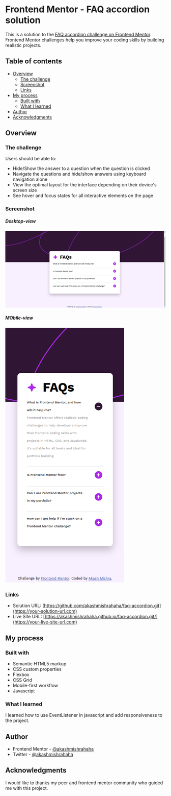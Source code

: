 # Frontend Mentor - FAQ accordion solution

This is a solution to the [FAQ accordion challenge on Frontend Mentor](https://www.frontendmentor.io/challenges/faq-accordion-wyfFdeBwBz). Frontend Mentor challenges help you improve your coding skills by building realistic projects. 

## Table of contents

- [Overview](#overview)
  - [The challenge](#the-challenge)
  - [Screenshot](#screenshot)
  - [Links](#links)
- [My process](#my-process)
  - [Built with](#built-with)
  - [What I learned](#what-i-learned)
- [Author](#author)
- [Acknowledgments](#acknowledgments)



## Overview

### The challenge

Users should be able to:

- Hide/Show the answer to a question when the question is clicked
- Navigate the questions and hide/show answers using keyboard navigation alone
- View the optimal layout for the interface depending on their device's screen size
- See hover and focus states for all interactive elements on the page

### Screenshot

##### Desktop-view

![](./assets/images/1.png)

##### MObile-view

![](./assets/images/2.png)

### Links

- Solution URL: [https://github.com/akashmishrahaha/faq-accordion.git](https://your-solution-url.com)
- Live Site URL: [https://akashmishrahaha.github.io/faq-accordion.git/](https://your-live-site-url.com)

## My process

### Built with

- Semantic HTML5 markup
- CSS custom properties
- Flexbox
- CSS Grid
- Mobile-first workflow
- Javascript


### What I learned

I learned how to use EventListener in javascript and add responsiveness to the project.


## Author

- Frontend Mentor - [@akashmishrahaha](https://www.frontendmentor.io/profile/akashmishrahaha)
- Twitter - [@akashmishrahaha](https://www.twitter.com/akashmishrahaha)



## Acknowledgments

I would like to thanks my peer and frontend mentor community who guided me with this project.
